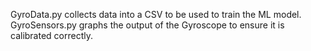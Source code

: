 GyroData.py collects data into a CSV to be used to train the ML model.
GyroSensors.py graphs the output of the Gyroscope to ensure it is calibrated correctly.
